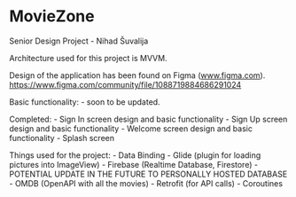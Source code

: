 # MovieZone
Senior Design Project - Nihad Šuvalija

Architecture used for this project is MVVM.

Design of the application has been found on Figma (www.figma.com).
https://www.figma.com/community/file/1088719884686291024

Basic functionality:
    - soon to be updated.

Completed:
    - Sign In screen design and basic functionality
    - Sign Up screen design and basic functionality
    - Welcome screen design and basic functionality
    - Splash screen

Things used for the project:
    - Data Binding
    - Glide (plugin for loading pictures into ImageView)
    - Firebase (Realtime Database, Firestore) - POTENTIAL UPDATE IN THE FUTURE TO PERSONALLY HOSTED DATABASE
    - OMDB (OpenAPI with all the movies)
    - Retrofit (for API calls)
    - Coroutines
